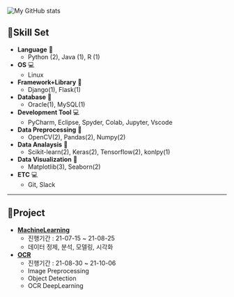 ![My GitHub stats](https://github-readme-stats.vercel.app/api?username=ammobam&show_icons=true&theme=vue)


## 🚀Skill Set

- **Language** 📌
	- Python (2), Java (1), R (1)
- **OS** 💻
	- Linux
- **Framework+Library** 📌
	- Django(1), Flask(1)
- **Database** 📌
	- Oracle(1), MySQL(1)
- **Development Tool** 💻
	- PyCharm, Eclipse, Spyder, Colab, Jupyter, Vscode
- **Data Preprocessing** 📌
	- OpenCV(2), Pandas(2), Numpy(2)
- **Data Analaysis** 📌
	- Scikit-learn(2), Keras(2), Tensorflow(2), konlpy(1)
- **Data Visualization** 📌
	- Matplotlib(3), Seaborn(2)
- **ETC** 💻
	- Git, Slack

---

## 🚀Project

- [**MachineLearning**](https://github.com/ammobam/Display_SensorData)
  - 진행기간 : 21-07-15 ~ 21-08-25
  - 데이터 정제, 분석, 모델링, 시각화
- [**OCR**](https://github.com/ammobam/OCR_ElectricityMeter_imgprep)
  - 진행기간 : 21-08-30 ~ 21-10-06
  - Image Preprocessing
  - Object Detection
  - OCR DeepLearning

